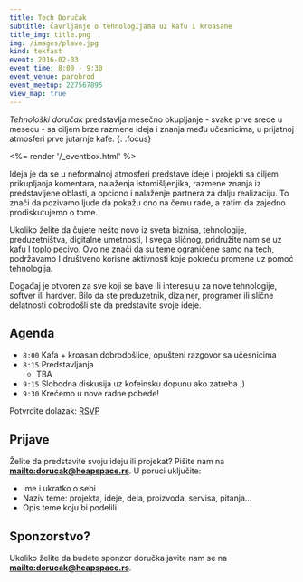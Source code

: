 ```yaml
---
title: Tech Doručak
subtitle: Čavrljanje o tehnologijama uz kafu i kroasane
title_img: title.png
img: /images/plavo.jpg
kind: tekfast
event: 2016-02-03
event_time: 8:00 - 9:30
event_venue: parobrod
event_meetup: 227567895
view_map: true
---
```


_Tehnološki doručak_ predstavlja mesečno okupljanje - svake prve srede u mesecu -
sa ciljem brze razmene ideja i znanja među učesnicima, u prijatnoj atmosferi prve
jutarnje kafe.
{: .focus}

<%= render '/_eventbox.html' %>

Ideja je da se u neformalnoj atmosferi predstave ideje i projekti sa ciljem
prikupljanja komentara, nalaženja istomišljenjika, razmene znanja iz
predstavljene oblasti, a opciono i nalaženje partnera za dalju realizaciju. To
znači da pozivamo ljude da pokažu ono na čemu rade, a zatim da zajedno
prodiskutujemo o tome.

Ukoliko želite da čujete nešto novo iz sveta biznisa, tehnologije,
preduzetništva, digitalne umetnosti, I svega sličnog, pridružite nam se uz kafu
I toplo pecivo. Ovo ne znači da su teme ograničene samo na tech, podržavamo I
društveno korisne aktivnosti koje pokreću promene uz pomoć tehnologija.

Događaj je otvoren za sve koji se bave ili interesuju za nove tehnologije,
softver ili hardver. Bilo da ste preduzetnik, dizajner, programer ili slične
delatnosti dobrodošli ste da predstavite svoje ideje.

## Agenda

+ `8:00`	Kafa + kroasan dobrodošlice, opušteni razgovor sa učesnicima
+ `8:15`	Predstavljanja
	+ TBA
+ `9:15` Slobodna diskusija uz kofeinsku dopunu ako zatreba ;)
+ `9:30` Krećemo u nove radne pobede!

Potvrdite dolazak: <a href="http://www.meetup.com/HeapSpace/events/<%=@item[:event_meetup]%>/" data-event="<%=@item[:event_meetup]%>" class="mu-rsvp-btn invisible">RSVP</a>

## Prijave

Želite da predstavite svoju ideju ili projekat?
Pišite nam na **<mailto:dorucak@heapspace.rs>**. U poruci uključite:

+ Ime i ukratko o sebi
+ Naziv teme: projekta, ideje, dela, proizvoda, servisa, pitanja...
+ Opis teme koju bi podelili

## Sponzorstvo?

Ukoliko želite da budete sponzor doručka javite nam se na **<mailto:dorucak@heapspace.rs>**.